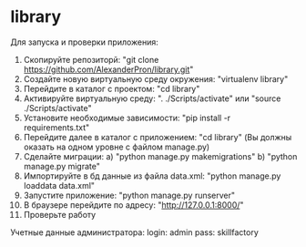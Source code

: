 # library
Для запуска и проверки приложения:
1) Скопируйте репозиторй: "git clone https://github.com/AlexanderPron/library.git"
2) Создайте новую виртуальную среду окружения: "virtualenv library"
3) Перейдите в каталог с проектом: "cd library"
4) Активируйте виртуальную среду:  ". ./Scripts/activate" или "source ./Scripts/activate"
5) Установите необходимые зависимости: "pip install -r requirements.txt"
6) Перейдите далее в каталог с приложением: "cd library" (Вы должны оказать на одном уровне с файлом manage.py)
7) Сделайте миграции: 
  a) "python manage.py makemigrations"
  b) "python manage.py migrate"
8) Импортируйте в бд данные из файла data.xml: "python manage.py loaddata data.xml" 
9) Запустите приложение: "python manage.py runserver"
10) В браузере перейдите по адресу: "http://127.0.0.1:8000/"
11) Проверьте работу

Учетные данные администратора:
login: admin
pass: skillfactory
